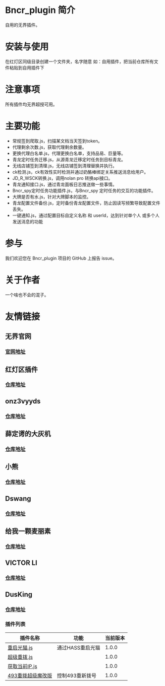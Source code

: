 # Bncr_plugin 简介

自用的无界插件。

# 安装与使用

在红灯区同级目录创建一个文件夹，名字随意 如：自用插件，把当前仓库所有文件粘贴到自用插件下

# 注意事项

所有插件均无界超授可用。

# 主要功能

- 常规签到爬取.js，扫描某文档当天签到token。
- 代理剩余次数.js，获取代理剩余数量。
- 更换代理白名单.js，代理更换白名单，支持品易、巨量等。
- 青龙定时任务迁移.js，从源青龙迁移定时任务到目标青龙。
- 无线店铺签到清理.js，无线店铺签到清理替换并执行。
- ck检测.js，ck有效性实时检测并通过奶酪棒绑定关系推送消息给用户。
- JD_R_WSCK转换.js，调用nolan pro 转换api接口。
- 青龙通知接口.js，通过青龙面板日志推送做一些事情。
- Bncr_spy定时任务功能插件.js，与Bncr_spy 定时任务的交互的功能插件。
- 大牌是否有水.js，针对大牌脚本的监控。
- 青龙配置文件备份.js，定时备份青龙配置文件，防止因读写频繁导致配置文件丢失。
- 一键通知.js，通过配置目标自定义名称 和 userId，达到针对单个人 或多个人 发送消息的功能

# 参与

我们欢迎您在 Bncr_plugin 项目的 GitHub 上报告 issue。

# 关于作者

一个啥也不会的混子。

# 友情链接
## 无界官网
### [官网地址](https://anmours.github.io/Bncr/#/)

## 红灯区插件
### [仓库地址](https://github.com/RedLightsDistrict/Bncr_plugins.git)

## onz3vyyds
### [仓库地址](https://github.com/Yuheng0101/Bncr_plugins)

## 薛定谔的大灰机
### [仓库地址](https://github.com/BigPlanes/Bncr_plugins)

## 小熊
### [仓库地址](https://github.com/hsl6476/Bncr_plugins)

## Dswang
### [仓库地址](https://github.com/callacat/BncrJS_plugins)

## 给我一颗麦丽素
### [仓库地址](https://github.com/dandanainiyo/bncr_plugins.git)

## VICTOR LI
### [仓库地址](https://github.com/victorli-cn/Bncr_plugins.git)

## DusKing
### [仓库地址](https://github.com/DusKing1/Bncr_plugin.git)

### 插件列表
|插件名称|功能|当前版本|
| ----------- | ----------- | ------------ |
| [重启光猫.js](https://github.com/DusKing1/Bncr_plugin/blob/master/%E9%87%8D%E5%90%AF%E5%85%89%E7%8C%AB.js)   | 通过HASS重启光猫 |1.0.0|
| [超级重拨.js](https://github.com/DusKing1/Bncr_plugin/blob/master/%E8%B6%85%E7%BA%A7%E9%87%8D%E6%8B%A8.js) |   |1.0.0|
| [获取当前IP.js ](https://github.com/DusKing1/Bncr_plugin/blob/master/%E8%8E%B7%E5%8F%96%E5%BD%93%E5%89%8Dip.js) |   |1.0.0|
| [493重拨超级魔改版 ](https://github.com/DusKing1/Bncr_plugin/blob/master/493%E9%87%8D%E6%8B%A8%E6%A3%80%E6%B5%8B.js) |控制493重新拨号|1.0.0|
